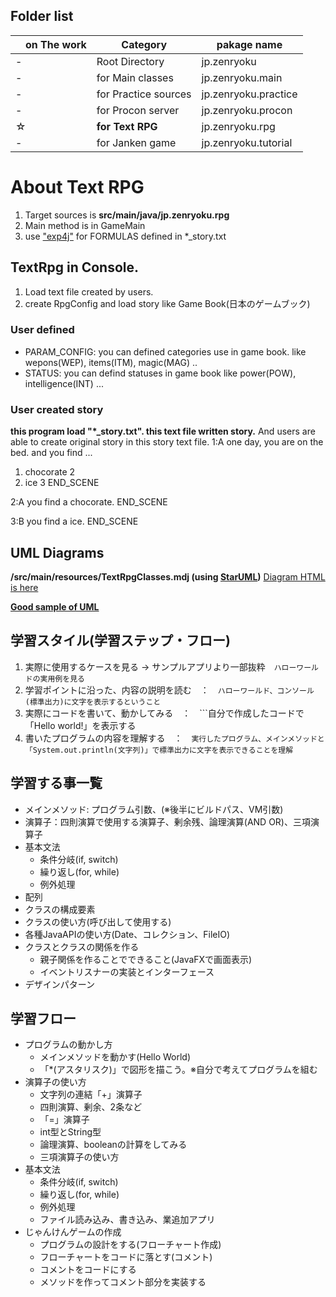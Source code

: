 ## Folder list

|　on The work | Category | pakage name |
| ------------ | -------- | ----------- |
| - | Root Directory | jp.zenryoku |
| - | for Main classes | jp.zenryoku.main |
| - | for Practice sources | jp.zenryoku.practice |
| - | for Procon server | jp.zenryoku.procon |
| ☆ | <b>for Text RPG</b> | jp.zenryoku.rpg |
| - | for Janken game | jp.zenryoku.tutorial |

# About Text RPG
1. Target sources is **src/main/java/jp.zenryoku.rpg**
2. Main method is in GameMain
3. use ["exp4j"](https://lallafa.objecthunter.net/exp4j/) for FORMULAS defined in *_story.txt

## TextRpg in Console.
1. Load text file created by users.
2. create RpgConfig and load story like Game Book(日本のゲームブック)

### User defined
* PARAM_CONFIG: you can defined categories use in game book. like wepons(WEP), items(ITM), magic(MAG) .. 
* STATUS: you can defind statuses in game book like power(POW), intelligence(INT) ...

### User created story
**this program load "*_story.txt". this text file written story.** And users are able to create original story in this story text file.
<EX>
1:A
one day, you are on the bed. and you find ...
1. chocorate 2
2. ice 3
END_SCENE

2:A
you find a chocorate.
END_SCENE

3:B
you find a ice.
END_SCENE

## UML Diagrams
**/src/main/resources/TextRpgClasses.mdj (using [StarUML](https://staruml.io/))**
[Diagram HTML is here](https://zenryokuservice.github.io/ObjectOrientedPrograming/html-docs/index.html)

 **[Good sample of UML](https://www.tutorialspoint.com/uml/index.htm)**
 
## 学習スタイル(学習ステップ・フロー)
1. 実際に使用するケースを見る -> サンプルアプリより一部抜粋　```ハローワールドの実用例を見る ```
2. 学習ポイントに沿った、内容の説明を読む　：　```ハローワールド、コンソール(標準出力)に文字を表示するということ```
3. 実際にコードを書いて、動かしてみる　：　```自分で作成したコードで「Hello world!」を表示する
4. 書いたプログラムの内容を理解する　：　```実行したプログラム、メインメソッドと「System.out.println(文字列)」で標準出力に文字を表示できることを理解```
 
## 学習する事一覧
* メインメソッド: プログラム引数、(※後半にビルドパス、VM引数)
* 演算子：四則演算で使用する演算子、剰余残、論理演算(AND OR)、三項演算子
* 基本文法
  - 条件分岐(if, switch)
  - 繰り返し(for, while)
  - 例外処理
* 配列
* クラスの構成要素
* クラスの使い方(呼び出して使用する)
* 各種JavaAPIの使い方(Date、コレクション、FileIO)
* クラスとクラスの関係を作る
  - 親子関係を作ることでできること(JavaFXで画面表示)
  - イベントリスナーの実装とインターフェース
* デザインパターン

## 学習フロー
* プログラムの動かし方
  - メインメソッドを動かす(Hello World)
  - 「*(アスタリスク)」で図形を描こう。※自分で考えてプログラムを組む
* 演算子の使い方
  - 文字列の連結「+」演算子
  - 四則演算、剰余、2条など
  - 「=」演算子
  - int型とString型
  - 論理演算、booleanの計算をしてみる
  - 三項演算子の使い方
* 基本文法
  - 条件分岐(if, switch)
  - 繰り返し(for, while)
  - 例外処理
  - ファイル読み込み、書き込み、業追加アプリ
* じゃんけんゲームの作成
  - プログラムの設計をする(フローチャート作成)
  - フローチャートをコードに落とす(コメント)
  - コメントをコードにする
  - メソッドを作ってコメント部分を実装する
 
